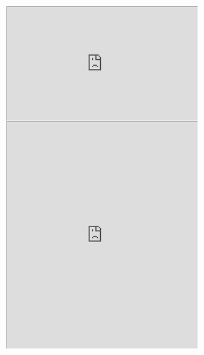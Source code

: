 <iframe 
   height=300
   width = 100%
   src="https://leetcard.jacoblin.cool/a0979470582" title="Kim's Leetcode Activity"
></iframe>
<iframe 
   height=600
   width = 100%
   src="https://leetcard.jacoblin.cool/hanlinchentw?theme=light,unicorn&ext=activity" title="Leo's Leetcode Activity"
></iframe>

